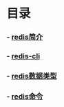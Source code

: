 
# 目录
### - [redis简介](https://github.com/yancongcong1/study-log/tree/master/redis/简介.md)
### - [redis-cli](https://github.com/yancongcong1/study-log/tree/master/redis/redis-cli.md)
### - [redis数据类型](https://github.com/yancongcong1/study-log/tree/master/redis/数据类型.md)
### - [redis命令](https://github.com/yancongcong1/study-log/tree/master/redis/命令.md)